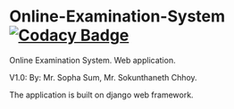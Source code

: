 # Online-Examination-System [![Codacy Badge](https://api.codacy.com/project/badge/Grade/9a7806ce552b403baece13b4c780fb65)](https://www.codacy.com/app/chhoysokunthaneth/Online-Examination-System?utm_source=github.com&amp;utm_medium=referral&amp;utm_content=Bongsopha/Online-Examination-System&amp;utm_campaign=Badge_Grade)
Online Examination System. Web application. 

V1.0:
By: Mr. Sopha Sum, Mr. Sokunthaneth Chhoy. 

The application is built on django web framework.

